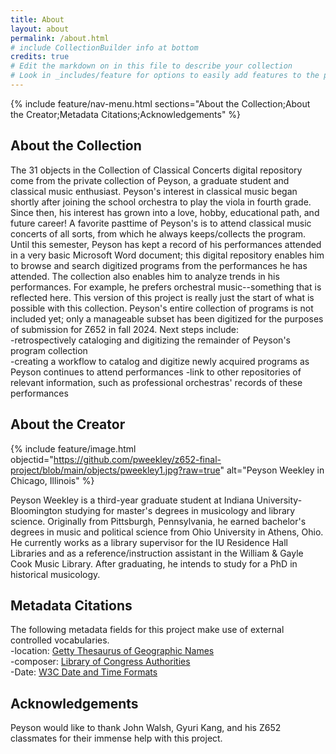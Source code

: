 ```yaml
---
title: About
layout: about
permalink: /about.html
# include CollectionBuilder info at bottom
credits: true
# Edit the markdown on in this file to describe your collection
# Look in _includes/feature for options to easily add features to the page
---
```


{% include feature/nav-menu.html sections="About the Collection;About the Creator;Metadata Citations;Acknowledgements" %}

## About the Collection

The 31 objects in the Collection of Classical Concerts digital repository come from the private collection of Peyson, a graduate student and classical music enthusiast. Peyson's interest in classical music began shortly after joining the school orchestra to play the viola in fourth grade. Since then, his interest has grown into a love, hobby, educational path, and future career! A favorite pasttime of Peyson's is to attend classical music concerts of all sorts, from which he always keeps/collects the program. Until this semester, Peyson has kept a record of his performances attended in a very basic Microsoft Word document; this digital repository enables him to browse and search digitized programs from the performances he has attended. The collection also enables him to analyze trends in his performances. For example, he prefers orchestral music--something that is reflected here. This version of this project is really just the start of what is possible with this collection. Peyson's entire collection of programs is not included yet; only a manageable subset has been digitized for the purposes of submission for Z652 in fall 2024. Next steps include:  
-retrospectively cataloging and digitizing the remainder of Peyson's program collection  
-creating a workflow to catalog and digitize newly acquired programs as Peyson continues to attend performances 
-link to other repositories of relevant information, such as professional orchestras' records of these performances

## About the Creator

{% include feature/image.html objectid="https://github.com/pweekley/z652-final-project/blob/main/objects/pweekley1.jpg?raw=true" alt="Peyson Weekley in Chicago, Illinois" %}  

Peyson Weekley is a third-year graduate student at Indiana University-Bloomington studying for master's degrees in musicology and library science. Originally from Pittsburgh, Pennsylvania, he earned bachelor's degrees in music and political science from Ohio University in Athens, Ohio. He currently works as a library supervisor for the IU Residence Hall Libraries and as a reference/instruction assistant in the William & Gayle Cook Music Library. After graduating, he intends to study for a PhD in historical musicology.

## Metadata Citations
The following metadata fields for this project make use of external controlled vocabularies.  
-location: [Getty Thesaurus of Geographic Names](https://www.getty.edu/research/tools/vocabularies/tgn/index.html)  
-composer: [Library of Congress Authorities](https://authorities.loc.gov/)  
-Date: [W3C Date and Time Formats](https://www.w3.org/TR/NOTE-datetime)  

## Acknowledgements
Peyson would like to thank John Walsh, Gyuri Kang, and his Z652 classmates for their immense help with this project.
